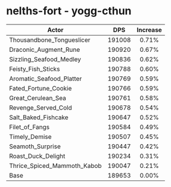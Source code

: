 # nelths-fort - yogg-cthun
| Actor | DPS | Increase |
|---|:---:|:---:|
|Thousandbone_Tongueslicer|191008|0.71%|
|Draconic_Augment_Rune|190920|0.67%|
|Sizzling_Seafood_Medley|190836|0.62%|
|Feisty_Fish_Sticks|190788|0.60%|
|Aromatic_Seafood_Platter|190769|0.59%|
|Fated_Fortune_Cookie|190766|0.59%|
|Great_Cerulean_Sea|190761|0.58%|
|Revenge_Served_Cold|190678|0.54%|
|Salt_Baked_Fishcake|190647|0.52%|
|Filet_of_Fangs|190584|0.49%|
|Timely_Demise|190507|0.45%|
|Seamoth_Surprise|190447|0.42%|
|Roast_Duck_Delight|190234|0.31%|
|Thrice_Spiced_Mammoth_Kabob|190047|0.21%|
|Base|189653|0.00%|

